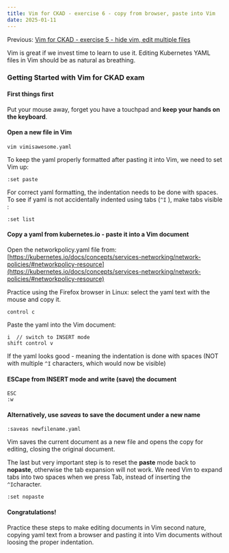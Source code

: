 ```yaml
---
title: Vim for CKAD - exercise 6 - copy from browser, paste into Vim
date: 2025-01-11
---
```

Previous: [Vim for CKAD - exercise 5 - hide vim, edit multiple files](https://miroberes.github.io/CKAD-Exam-Tips-vim-exercises/CKAD-Exam-Tips-vim-exercises-005-edit-multiple-files.html)

Vim is great if we invest time to learn to use it. Editing Kubernetes YAML files in Vim should be as natural as breathing.

### Getting Started with Vim for CKAD exam

#### First things first
Put your mouse away, forget you have a touchpad and **keep your hands on the keyboard**.

#### Open a new file in Vim
```
vim vimisawesome.yaml
```

To keep the yaml properly formatted after pasting it into Vim, we need to set Vim up:
```
:set paste
```

For correct yaml formatting, the indentation needs to be done with spaces. To see if yaml is not accidentally indented using tabs (```^I``` ), make tabs visible :
```
:set list
```
#### Copy a yaml from kubernetes.io - paste it into a Vim document

Open the networkpolicy.yaml file from:
[https://kubernetes.io/docs/concepts/services-networking/network-policies/#networkpolicy-resource](https://kubernetes.io/docs/concepts/services-networking/network-policies/#networkpolicy-resource)

Practice using the Firefox browser in Linux: select the yaml text with the mouse and copy it.
```
control c
```

Paste the yaml into the Vim document:
```
i  // switch to INSERT mode
shift control v
```

If the yaml looks good - meaning the indentation is done with spaces (NOT with multiple ```^I``` characters, which would now be visible)
#### ESCape from INSERT mode and ***w***rite (save) the document
```
ESC
:w
```
#### Alternatively, use ***saveas*** to save the document under a new name
```
:saveas newfilename.yaml
```
Vim saves the current document as a new file and opens the copy for editing, closing the original document.

The last but very important step is to reset the **paste** mode back to **nopaste**, otherwise the tab expansion will not work. We need Vim to expand tabs into two spaces when we press Tab, instead of inserting the ```^I```character.
```
:set nopaste 
```

#### Congratulations!
Practice these steps to make editing documents in Vim second nature, copying yaml text from a browser and pasting it into Vim documents without loosing the proper indentation.
